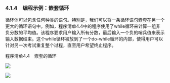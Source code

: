    

### 4.1.4　编程示例：嵌套循环

循环体可以包含任何种类的语句。特别是，我们可以将一条循环语句嵌套在另一个更大的循环语句中。例如，程序清单4.4中的程序使用了while循环来计算一组非负分数的平均值。该程序要求用户输入所有分数，最后输入一个负的哨兵值来表示输入数据结束。这个while循环被放到了一个do-while循环的内部，使得用户可以针对另一次考试重复整个过程，直至用户希望终止程序。

程序清单4.4　嵌套的循环

![](0-Assets/Epubook/程序员编程语言经典合集（计算机科学丛书5册套装），javapython编程语言含经典教材龙书《编译原理》%20(Bruce%20Eckel%20%20Alfred%20V.%20Aho%20%20Monica%20S.%20Lam%20etc.)%20(Z-Library)/images/image09969.jpeg)

![](0-Assets/Epubook/程序员编程语言经典合集（计算机科学丛书5册套装），javapython编程语言含经典教材龙书《编译原理》%20(Bruce%20Eckel%20%20Alfred%20V.%20Aho%20%20Monica%20S.%20Lam%20etc.)%20(Z-Library)/images/image09970.jpeg)